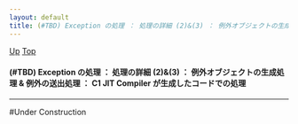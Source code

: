 ```yaml
---
layout: default
title: (#TBD) Exception の処理 ： 処理の詳細 (2)&(3) ： 例外オブジェクトの生成処理 & 例外の送出処理 ： C1 JIT Compiler が生成したコードでの処理
---
```

[Up](noHNONT0aT.html) [Top](../index.html)

#### (#TBD) Exception の処理 ： 処理の詳細 (2)&(3) ： 例外オブジェクトの生成処理 & 例外の送出処理 ： C1 JIT Compiler が生成したコードでの処理

--- 
#Under Construction





